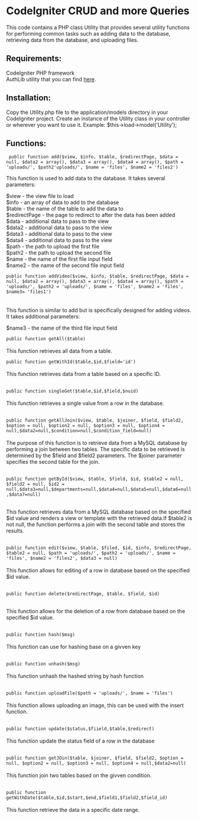# CodeIgniter CRUD and more Queries 
This code contains a PHP class Utility that provides several utility functions for performing common tasks such as adding data to the database, retrieving data from the database, and uploading files.

## Requirements:
CodeIgniter PHP framework <br>
AuthLib utility that you can find [here](http://example.com/ "Title").
## Installation:
Copy the Utility.php file to the application/models directory in your CodeIgniter project.
Create an instance of the Utility class in your controller or wherever you want to use it. Example: $this->load->model('Utility');

## Functions:
``` public function add($view, $info, $table, $redirectPage, $data = null, $data2 = array(), $data3 = array(), $data4 = array(), $path = 'uploads/', $path2'uploads/', $name = 'files', $name2 = 'files2')```

This function is used to add data to the database. It takes several parameters:

$view - the view file to load <br> 
$info - an array of data to add to the database      <br>
$table - the name of the table to add the data to <br>
$redirectPage - the page to redirect to after the data has been added <br>
$data - additional data to pass to the view <br>
$data2 - additional data to pass to the view <br>
$data3 - additional data to pass to the view <br>
$data4 - additional data to pass to the view <br>
$path - the path to upload the first file <br>
$path2 - the path to upload the second file <br>
$name - the name of the first file input field <br>
$name2 - the name of the second file input field <br>

`public function addVideo($view, $info, $table, $redirectPage, $data = null, $data2 = array(), $data3 = array(), $data4 = array(), $path = 'uploads/', $path2 = 'uploads/', $name = 'files', $name2 = 'files', $name3= 'files1')`      <br> <br>                                       
This function is similar to add but is specifically designed for adding videos. It takes additional parameters: 

$name3 - the name of the third file input field <br>

`public function getAll($table)` <br> <br>
This function retrieves all data from a table. <br>

`public function getWithId($table,$id,$field='id')` <br><br>
This function retrieves data from a table based on a specific ID. <br><br>

`public function singleGet($table,$id,$field,$nuid)` <br><br>
This function retrieves a single value from a row in the database.  <br><br>

`public function getAllJoin($view, $table, $joiner, $field, $field2, $option = null, $option2 = null, $option3 = null, $option4 = null,$data2=null,$condition=null,$condition_field=null)` <br><br>
The purpose of this function is to retrieve data from a MySQL database by performing a join between two tables. The specific data to be retrieved is determined by the $field and $field2 parameters. The $joiner parameter specifies the second table for the join. <br><br>

`public function getById($view, $table, $field, $id, $table2 = null, $field2 = null, $id2 = null,$data3=null,$departments=null,$data4=null,$data5=null,$data6=null,$data7=null)`<br><br>

This function retrieves data from a MySQL database based on the specified $id value and renders a view or template with the retrieved data.If $table2 is not null, the function performs a join with the second table and stores the results. <br><br>

`public function edit($view, $table, $filed, $id, $info, $redirectPage, $table2 = null, $path = 'uploads/', $path2 = 'uploads/', $name = 'files', $name2 = 'files2', $data3 = null)` <br><br>
This function allows for editing of a row in database based on the specified $id value.  <br><br>


`public function delete($redirectPage, $table, $field, $id)` <br><br>

This function  allows for the deletion of a row from database based on the specified $id value. <br><br>


`public function hash($msg)`  <br><br>
This function can use for hashing base on a givven key  <br><br>

`public function unhash($msg)` <br><br>
This function unhash the hashed string by hash function  <br><br>

`public function uploadFile($path = 'uploads/', $name = 'files')` <br><br>
This function allows uploading an image, this can be used with the insert function. <br><br>

`public function update($status,$fiield,$table,$redirect)` <br><br>
This function update the status field of a row in the database <br><br>

`public function getJOin($table, $joiner, $field, $field2, $option = null, $option2 = null, $option3 = null, $option4 = null,$data2=null)` <br><br>
This function join two tables based on the givven condition. <br><br>

`public function getWithDate($table,$id,$start,$end,$field1,$field2,$field_id)` <br><br>
This function retrieve the data in a specific date range. <br><br>




